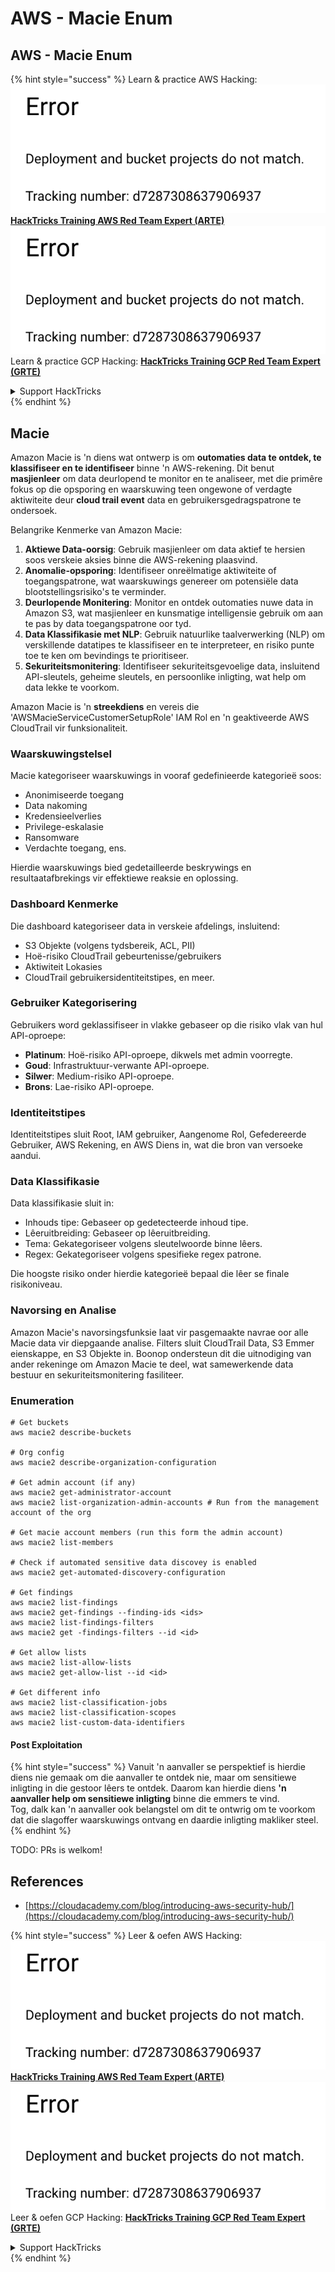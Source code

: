 # AWS - Macie Enum

## AWS - Macie Enum

{% hint style="success" %}
Learn & practice AWS Hacking:<img src="../../../../.gitbook/assets/image (1) (1).png" alt="" data-size="line">[**HackTricks Training AWS Red Team Expert (ARTE)**](https://training.hacktricks.xyz/courses/arte)<img src="../../../../.gitbook/assets/image (1) (1).png" alt="" data-size="line">\
Learn & practice GCP Hacking: <img src="../../../../.gitbook/assets/image (2).png" alt="" data-size="line">[**HackTricks Training GCP Red Team Expert (GRTE)**<img src="../../../../.gitbook/assets/image (2).png" alt="" data-size="line">](https://training.hacktricks.xyz/courses/grte)

<details>

<summary>Support HackTricks</summary>

* Check the [**subscription plans**](https://github.com/sponsors/carlospolop)!
* **Join the** 💬 [**Discord group**](https://discord.gg/hRep4RUj7f) or the [**telegram group**](https://t.me/peass) or **follow** us on **Twitter** 🐦 [**@hacktricks\_live**](https://twitter.com/hacktricks\_live)**.**
* **Share hacking tricks by submitting PRs to the** [**HackTricks**](https://github.com/carlospolop/hacktricks) and [**HackTricks Cloud**](https://github.com/carlospolop/hacktricks-cloud) github repos.

</details>
{% endhint %}

## Macie

Amazon Macie is 'n diens wat ontwerp is om **outomaties data te ontdek, te klassifiseer en te identifiseer** binne 'n AWS-rekening. Dit benut **masjienleer** om data deurlopend te monitor en te analiseer, met die primêre fokus op die opsporing en waarskuwing teen ongewone of verdagte aktiwiteite deur **cloud trail event** data en gebruikersgedragspatrone te ondersoek.

Belangrike Kenmerke van Amazon Macie:

1. **Aktiewe Data-oorsig**: Gebruik masjienleer om data aktief te hersien soos verskeie aksies binne die AWS-rekening plaasvind.
2. **Anomalie-opsporing**: Identifiseer onreëlmatige aktiwiteite of toegangspatrone, wat waarskuwings genereer om potensiële data blootstellingsrisiko's te verminder.
3. **Deurlopende Monitering**: Monitor en ontdek outomaties nuwe data in Amazon S3, wat masjienleer en kunsmatige intelligensie gebruik om aan te pas by data toegangspatrone oor tyd.
4. **Data Klassifikasie met NLP**: Gebruik natuurlike taalverwerking (NLP) om verskillende datatipes te klassifiseer en te interpreteer, en risiko punte toe te ken om bevindings te prioritiseer.
5. **Sekuriteitsmonitering**: Identifiseer sekuriteitsgevoelige data, insluitend API-sleutels, geheime sleutels, en persoonlike inligting, wat help om data lekke te voorkom.

Amazon Macie is 'n **streekdiens** en vereis die 'AWSMacieServiceCustomerSetupRole' IAM Rol en 'n geaktiveerde AWS CloudTrail vir funksionaliteit.

### Waarskuwingstelsel

Macie kategoriseer waarskuwings in vooraf gedefinieerde kategorieë soos:

* Anonimiseerde toegang
* Data nakoming
* Kredensieelverlies
* Privilege-eskalasie
* Ransomware
* Verdachte toegang, ens.

Hierdie waarskuwings bied gedetailleerde beskrywings en resultaatafbrekings vir effektiewe reaksie en oplossing.

### Dashboard Kenmerke

Die dashboard kategoriseer data in verskeie afdelings, insluitend:

* S3 Objekte (volgens tydsbereik, ACL, PII)
* Hoë-risiko CloudTrail gebeurtenisse/gebruikers
* Aktiwiteit Lokasies
* CloudTrail gebruikersidentiteitstipes, en meer.

### Gebruiker Kategorisering

Gebruikers word geklassifiseer in vlakke gebaseer op die risiko vlak van hul API-oproepe:

* **Platinum**: Hoë-risiko API-oproepe, dikwels met admin voorregte.
* **Goud**: Infrastruktuur-verwante API-oproepe.
* **Silwer**: Medium-risiko API-oproepe.
* **Brons**: Lae-risiko API-oproepe.

### Identiteitstipes

Identiteitstipes sluit Root, IAM gebruiker, Aangenome Rol, Gefedereerde Gebruiker, AWS Rekening, en AWS Diens in, wat die bron van versoeke aandui.

### Data Klassifikasie

Data klassifikasie sluit in:

* Inhouds tipe: Gebaseer op gedetecteerde inhoud tipe.
* Lêeruitbreiding: Gebaseer op lêeruitbreiding.
* Tema: Gekategoriseer volgens sleutelwoorde binne lêers.
* Regex: Gekategoriseer volgens spesifieke regex patrone.

Die hoogste risiko onder hierdie kategorieë bepaal die lêer se finale risikoniveau.

### Navorsing en Analise

Amazon Macie's navorsingsfunksie laat vir pasgemaakte navrae oor alle Macie data vir diepgaande analise. Filters sluit CloudTrail Data, S3 Emmer eienskappe, en S3 Objekte in. Boonop ondersteun dit die uitnodiging van ander rekeninge om Amazon Macie te deel, wat samewerkende data bestuur en sekuriteitsmonitering fasiliteer.

### Enumeration
```
# Get buckets
aws macie2 describe-buckets

# Org config
aws macie2 describe-organization-configuration

# Get admin account (if any)
aws macie2 get-administrator-account
aws macie2 list-organization-admin-accounts # Run from the management account of the org

# Get macie account members (run this form the admin account)
aws macie2 list-members

# Check if automated sensitive data discovey is enabled
aws macie2 get-automated-discovery-configuration

# Get findings
aws macie2 list-findings
aws macie2 get-findings --finding-ids <ids>
aws macie2 list-findings-filters
aws macie2 get -findings-filters --id <id>

# Get allow lists
aws macie2 list-allow-lists
aws macie2 get-allow-list --id <id>

# Get different info
aws macie2 list-classification-jobs
aws macie2 list-classification-scopes
aws macie2 list-custom-data-identifiers
```
#### Post Exploitation

{% hint style="success" %}
Vanuit 'n aanvaller se perspektief is hierdie diens nie gemaak om die aanvaller te ontdek nie, maar om sensitiewe inligting in die gestoor lêers te ontdek. Daarom kan hierdie diens **'n aanvaller help om sensitiewe inligting** binne die emmers te vind.\
Tog, dalk kan 'n aanvaller ook belangstel om dit te ontwrig om te voorkom dat die slagoffer waarskuwings ontvang en daardie inligting makliker steel.
{% endhint %}

TODO: PRs is welkom!

## References

* [https://cloudacademy.com/blog/introducing-aws-security-hub/](https://cloudacademy.com/blog/introducing-aws-security-hub/)

{% hint style="success" %}
Leer & oefen AWS Hacking:<img src="../../../../.gitbook/assets/image (1) (1).png" alt="" data-size="line">[**HackTricks Training AWS Red Team Expert (ARTE)**](https://training.hacktricks.xyz/courses/arte)<img src="../../../../.gitbook/assets/image (1) (1).png" alt="" data-size="line">\
Leer & oefen GCP Hacking: <img src="../../../../.gitbook/assets/image (2).png" alt="" data-size="line">[**HackTricks Training GCP Red Team Expert (GRTE)**<img src="../../../../.gitbook/assets/image (2).png" alt="" data-size="line">](https://training.hacktricks.xyz/courses/grte)

<details>

<summary>Support HackTricks</summary>

* Kyk na die [**subskripsie planne**](https://github.com/sponsors/carlospolop)!
* **Sluit aan by die** 💬 [**Discord groep**](https://discord.gg/hRep4RUj7f) of die [**telegram groep**](https://t.me/peass) of **volg** ons op **Twitter** 🐦 [**@hacktricks\_live**](https://twitter.com/hacktricks\_live)**.**
* **Deel hacking truuks deur PRs in te dien na die** [**HackTricks**](https://github.com/carlospolop/hacktricks) en [**HackTricks Cloud**](https://github.com/carlospolop/hacktricks-cloud) github repos.

</details>
{% endhint %}
